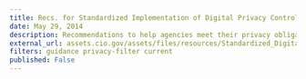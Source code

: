 ```yaml
---
title: Recs. for Standardized Implementation of Digital Privacy Controls
date: May 29, 2014
description: Recommendations to help agencies meet their privacy obligations as they implement the requirements of the 2012 Digital Government Strategy.
external_url: assets.cio.gov/assets/files/resources/Standardized_Digital_Privacy_Controls.pdf
filters: guidance privacy-filter current
published: False
---
```

